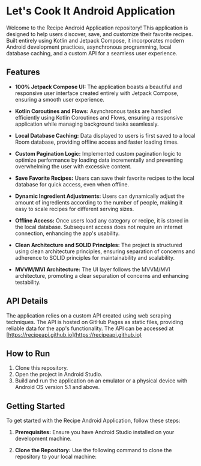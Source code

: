 # Let's Cook It Android Application

Welcome to the Recipe Android Application repository! This application is designed to help users discover, save, and customize their favorite recipes. Built entirely using Kotlin and Jetpack Compose, it incorporates modern Android development practices, asynchronous programming, local database caching, and a custom API for a seamless user experience. 

## Features

- **100% Jetpack Compose UI:** The application boasts a beautiful and responsive user interface created entirely with Jetpack Compose, ensuring a smooth user experience.

- **Kotlin Coroutines and Flows:** Asynchronous tasks are handled efficiently using Kotlin Coroutines and Flows, ensuring a responsive application while managing background tasks seamlessly.

- **Local Database Caching:** Data displayed to users is first saved to a local Room database, providing offline access and faster loading times.

- **Custom Pagination Logic:** Implemented custom pagination logic to optimize performance by loading data incrementally and preventing overwhelming the user with excessive content.

- **Save Favorite Recipes:** Users can save their favorite recipes to the local database for quick access, even when offline.

- **Dynamic Ingredient Adjustments:** Users can dynamically adjust the amount of ingredients according to the number of people, making it easy to scale recipes for different serving sizes.

- **Offline Access:** Once users load any category or recipe, it is stored in the local database. Subsequent access does not require an internet connection, enhancing the app's usability.

- **Clean Architecture and SOLID Principles:** The project is structured using clean architecture principles, ensuring separation of concerns and adherence to SOLID principles for maintainability and scalability.

- **MVVM/MVI Architecture:** The UI layer follows the MVVM/MVI architecture, promoting a clear separation of concerns and enhancing testability.

## API Details

The application relies on a custom API created using web scraping techniques. The API is hosted on GitHub Pages as static files, providing reliable data for the app's functionality.
The API can be accessed at [https://recipeapi.github.io](https://recipeapi.github.io)

## How to Run

1. Clone this repository.
2. Open the project in Android Studio.
3. Build and run the application on an emulator or a physical device with Android OS version 5.1 and above.

## Getting Started

To get started with the Recipe Android Application, follow these steps:

1. **Prerequisites:** Ensure you have Android Studio installed on your development machine.

2. **Clone the Repository:** Use the following command to clone the repository to your local machine:
